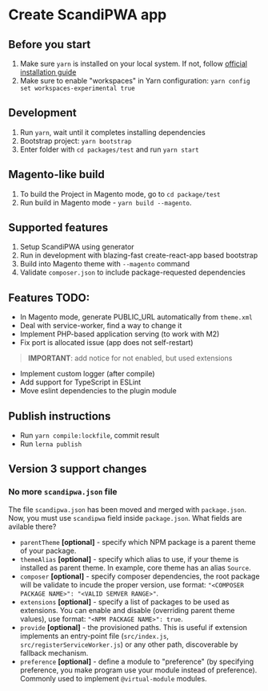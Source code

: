 # Create ScandiPWA app

## Before you start

1. Make sure `yarn` is installed on your local system. If not, follow [official installation guide](https://classic.yarnpkg.com/en/docs/install/#debian-stable)
2. Make sure to enable "workspaces" in Yarn configuration: `yarn config set workspaces-experimental true`

## Development

1. Run `yarn`, wait until it completes installing dependencies
2. Bootstrap project: `yarn bootstrap`
3. Enter folder with `cd packages/test` and run `yarn start`

## Magento-like build

1. To build the Project in Magento mode, go to `cd package/test`
2. Run build in Magento mode - `yarn build --magento`.

## Supported features

1. Setup ScandiPWA using generator
2. Run in development with blazing-fast create-react-app based bootstrap
3. Build into Magento theme with `--magento` command
4. Validate `composer.json` to include package-requested dependencies

## Features TODO:

- In Magento mode, generate PUBLIC_URL automatically from `theme.xml`
- Deal with service-worker, find a way to change it
- Implement PHP-based application serving (to work with M2)
- Fix port is allocated issue (app does not self-restart)

> **IMPORTANT**: add notice for not enabled, but used extensions

- Implement custom logger (after compile)
- Add support for TypeScript in ESLint
- Move eslint dependencies to the plugin module

## Publish instructions

- Run `yarn compile:lockfile`, commit result
- Run `lerna publish`

## Version 3 support changes

### No more `scandipwa.json` file

The file `scandipwa.json` has been moved and merged with `package.json`. Now, you must use `scandipwa` field inside `package.json`. What fields are avilable there?

- `parentTheme` **[optional]** - specify which NPM package is a parent theme of your package.
- `themeAlias` **[optional]** - specify which alias to use, if your theme is installed as parent theme. In example, core theme has an alias `Source`.
- `composer` **[optional]** - specify composer dependencies, the root package will be validate to incude the proper version, use format: `"<COMPOSER PACKAGE NAME>": "<VALID SEMVER RANGE>"`.
- `extensions` **[optional]** - specify a list of packages to be used as extensions. You can enable and disable (overriding parent theme values), use format: `"<NPM PACKAGE NAME>": true`.
- `provide` **[optional]** - the provisioned paths. This is useful if extension implements an entry-point file (`src/index.js`, `src/registerServiceWorker.js`) or any other path, discoverable by fallback mechanism.
- `preference` **[optional]** - define a module to "preference" (by specifying preference, you make program use your module instead of preference). Commonly used to implement `@virtual-module` modules.